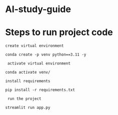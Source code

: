 # AI-study-guide

# Steps to run project code
```create virtual environment```

    conda create -p venv python==3.11 -y

``` activate virtual environment```

    conda activate venv/

```install requirements```

    pip install -r requirements.txt

``` run the project```

    streamlit run app.py